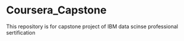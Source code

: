 # Coursera_Capstone
This repository is for capstone project of IBM data scinse professional sertification
